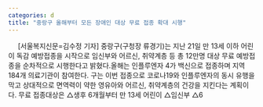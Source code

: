 ```yaml
---
categories: d
title: "중랑구 올해부터 모든 장애인 대상 무료 접종 확대 시행"
---
```

&nbsp;&nbsp;&nbsp;&nbsp; [서울복지신문=김수정 기자] 중랑구(구청장 류경기)는 지난 21일 만 13세 이하 어린이 독감 예방접종을 시작으로 임신부와 어르신, 취약계층 등 총 12만명 대상 무료 예방접종을 순차적으로 시행한다고 밝혔다.올해는 인플루엔자 4가 백신으로 접종하며 지역 184개 의료기관이 참여한다. 구는 이번 접종으로 코로나19와 인플루엔자의 동시 유행을 막고 상대적으로 면역력이 약한 영유아와 어르신, 취약계층의 건강을 지킨다는 계획이다. 무료 접종대상은 △생후 6개월부터 만 13세 어린이 △임신부 △6